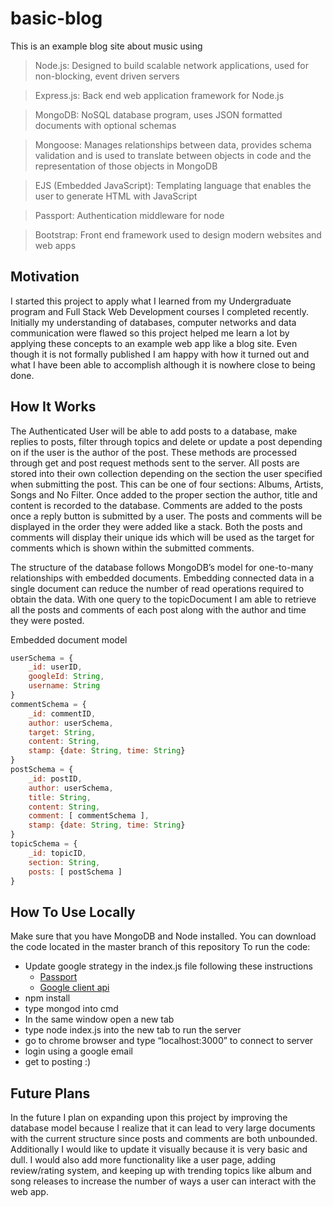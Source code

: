 # basic-blog
This is an example blog site about music using 
> Node.js: Designed to build scalable network applications, used for non-blocking, event driven servers

> Express.js: Back end web application framework for Node.js

> MongoDB: NoSQL database program, uses JSON formatted documents with optional schemas

> Mongoose: Manages relationships between data, provides schema validation and is used to translate between objects in code and the representation of those objects in MongoDB

> EJS (Embedded JavaScript): Templating language that enables the user to generate HTML with JavaScript

> Passport: Authentication middleware for node

> Bootstrap: Front end framework used to design modern websites and web apps


## Motivation
I started this project to apply what I learned from my Undergraduate program and Full Stack Web Development courses I completed recently. Initially my understanding of databases, computer networks and data communication were flawed so this project helped me learn a lot by applying these concepts to an example web app like a blog site. Even though it is not formally published I am happy with how it turned out and what I have been able to accomplish although it is nowhere close to being done. 

## How It Works
The Authenticated User will be able to add posts to a database, make replies to posts, filter through topics and delete or update a post depending on if the user is the author of the post. These methods are processed through get and post request methods sent to the server. All posts are stored into their own collection depending on the section the user specified when submitting the post. This can be one of four sections: Albums, Artists, Songs and No Filter. Once added to the proper section the author, title and content is recorded to the database. Comments are added to the posts once a reply button is submitted by a user. The posts and comments will be displayed in the order they were added like a stack. Both the posts and comments will display their unique ids which will be used as the target for comments which is shown within the submitted comments.

The structure of the database follows MongoDB’s model for one-to-many relationships with embedded documents. Embedding connected data in a single document can reduce the number of read operations required to obtain the data. With one query to the topicDocument I am able to retrieve all the posts and comments of each post along with the author and time they were posted.

Embedded document model
```javascript
userSchema = {
    _id: userID, 
    googleId: String, 
    username: String
}
commentSchema = {
    _id: commentID, 
    author: userSchema, 
    target: String, 
    content: String, 
    stamp: {date: String, time: String}
}
postSchema = {
    _id: postID, 
    author: userSchema, 
    title: String, 
    content: String, 
    comment: [ commentSchema ], 
    stamp: {date: String, time: String}
}
topicSchema = {
    _id: topicID, 
    section: String, 
    posts: [ postSchema ]
}
```
## How To Use Locally
Make sure that you have MongoDB and Node installed.
You can download the code located in the master branch of this repository 
To run the code:
- Update google strategy in the index.js file following these instructions
    - [Passport](http://www.passportjs.org/packages/passport-google-oauth2/)
    - [Google client api](https://developers.google.com/identity/protocols/oauth2)
- npm install
- type mongod into cmd
- In the same window open a new tab
- type node index.js into the new tab to run the server
- go to chrome browser and type “localhost:3000” to connect to server
- login using a google email
- get to posting :)

## Future Plans
In the future I plan on expanding upon this project by improving the database model because I realize that it can lead to very large documents with the current structure since posts and comments are both unbounded. Additionally I would like to update it visually because it is very basic and dull. I would also add more functionality like a user page, adding review/rating system, and keeping up with trending topics like album and song releases to increase the number of ways a user can interact with the web app. 
